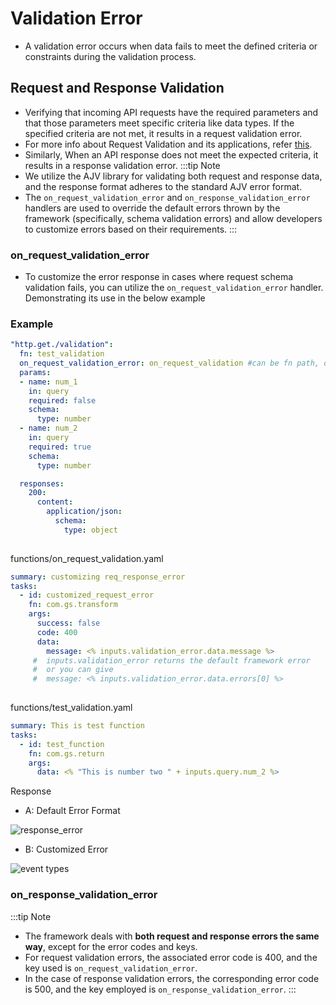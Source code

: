 # Validation Error

- A validation error occurs when data fails to meet the defined criteria or constraints during the validation process.

## Request and Response Validation
- Verifying that incoming API requests have the required parameters and that those parameters meet specific criteria like data types.  If the specified criteria are not met, it results in a request validation error. 
- For more info about Request Validation and its applications, refer [this](/docs/microservices-framework/event-sources/validations/schema-validation.md#request-schema-validation).
- Similarly, When an API response does not meet the expected criteria, it results in a response validation error.
:::tip Note
- We utilize the AJV library for validating both request and response data, and the response format adheres to the standard AJV error format.
- The `on_request_validation_error` and `on_response_validation_error` handlers are used to override the default errors thrown by the framework (specifically, schema validation errors) and allow developers to customize errors based on their requirements.
:::

### on_request_validation_error

- To customize the error response in cases where request schema validation fails, you can utilize the `on_request_validation_error` handler. Demonstrating its use in the below example

### Example

```yaml
"http.get./validation":
  fn: test_validation
  on_request_validation_error: on_request_validation #can be fn path, or a series of tasks
  params:
  - name: num_1
    in: query
    required: false
    schema:
      type: number
  - name: num_2
    in: query
    required: true
    schema:
      type: number

  responses:
    200:
      content:
        application/json:
          schema:
            type: object
      
```

functions/on_request_validation.yaml
```yaml 
summary: customizing req_response_error
tasks:
  - id: customized_request_error
    fn: com.gs.transform 
    args: 
      success: false 
      code: 400
      data:    
        message: <% inputs.validation_error.data.message %>
     #  inputs.validation_error returns the default framework error
     #  or you can give 
     #  message: <% inputs.validation_error.data.errors[0] %>
     
```
functions/test_validation.yaml
```yaml
summary: This is test function
tasks:
  - id: test_function
    fn: com.gs.return
    args: 
      data: <% "This is number two " + inputs.query.num_2 %>
```
Response
- A: Default Error Format
<img src="https://res.cloudinary.com/dsvdiwazh/image/upload/v1705958247/Screenshot_from_2024-01-23_02-44-24_xcb02y.png" alt="response_error" />

- B: Customized Error
<img src="https://res.cloudinary.com/dsvdiwazh/image/upload/v1705958229/Screenshot_from_2024-01-23_02-44-45_pgeokv.png" alt="event types" />


### on_response_validation_error

:::tip Note
- The framework deals with **both request and response errors the same way**, except for the error codes and keys.
- For request validation errors, the associated error code is 400, and the key used is `on_request_validation_error`.
- In the case of response validation errors, the corresponding error code is 500, and the key employed is `on_response_validation_error`.
:::